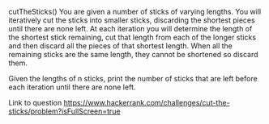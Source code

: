 cutTheSticks()
You are given a number of sticks of varying lengths. You will iteratively cut the sticks into smaller sticks, discarding the shortest pieces until there are none left. At each iteration you will determine the length of the shortest stick remaining, cut that length from each of the longer sticks and then discard all the pieces of that shortest length. When all the remaining sticks are the same length, they cannot be shortened so discard them.

Given the lengths of n sticks, print the number of sticks that are left before each iteration until there are none left.

Link to question https://www.hackerrank.com/challenges/cut-the-sticks/problem?isFullScreen=true